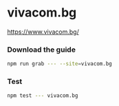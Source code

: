 # vivacom.bg

https://www.vivacom.bg/

### Download the guide

```sh
npm run grab --- --site=vivacom.bg
```

### Test

```sh
npm test --- vivacom.bg
```
